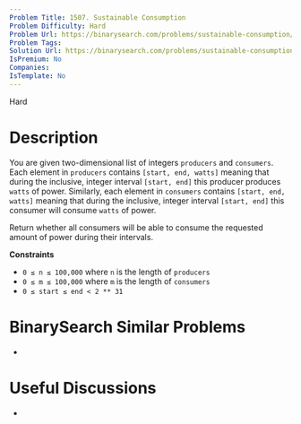 ```yaml
---
Problem Title: 1507. Sustainable Consumption
Problem Difficulty: Hard
Problem Url: https://binarysearch.com/problems/sustainable-consumption/
Problem Tags: 
Solution Url: https://binarysearch.com/problems/sustainable-consumption/solutions/
IsPremium: No
Companies: 
IsTemplate: No
---
```


<span style="color: ;">Hard</span>

# Description

You are given two-dimensional list of integers `producers` and `consumers`. Each element in `producers` contains `[start, end, watts]` meaning that during the inclusive, integer interval `[start, end]` this producer produces `watts` of power. Similarly, each element in `consumers` contains `[start, end, watts]` meaning that during the inclusive, integer interval `[start, end]` this consumer will consume `watts` of power. 

Return whether all consumers will be able to consume the requested amount of power during their intervals.

**Constraints**
- `0 ≤ n ≤ 100,000` where `n` is the length of `producers`
- `0 ≤ m ≤ 100,000` where `m` is the length of `consumers`
- `0 ≤ start ≤ end < 2 ** 31`

# BinarySearch Similar Problems

- []()

# Useful Discussions

- []()
